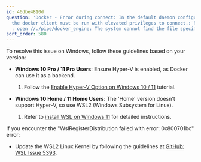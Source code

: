 ```yaml
---
id: 46dbe4810d
question: 'Docker - Error during connect: In the default daemon configuration on Windows,
  the docker client must be run with elevated privileges to connect.: Post: "[//./pipe/docker_engine](http://%2F%2F.%2Fpipe%2Fdocker_engine/v1.24/containers/create")
  : open //./pipe/docker_engine: The system cannot find the file specified'
sort_order: 580
---
```


To resolve this issue on Windows, follow these guidelines based on your version:

- **Windows 10 Pro / 11 Pro Users**: Ensure Hyper-V is enabled, as Docker can use it as a backend.
  1. Follow the [Enable Hyper-V Option on Windows 10 / 11](https://www.c-sharpcorner.com/article/install-and-configured-docker-desktop-in-windows-10/) tutorial.

- **Windows 10 Home / 11 Home Users**: The 'Home' version doesn't support Hyper-V, so use WSL2 (Windows Subsystem for Linux).
  1. Refer to [install WSL on Windows 11](https://pureinfotech.com/install-wsl-windows-11/) for detailed instructions.

If you encounter the "WslRegisterDistribution failed with error: 0x800701bc" error:

- Update the WSL2 Linux Kernel by following the guidelines at [GitHub: WSL Issue 5393](https://github.com/microsoft/WSL/issues/5393).